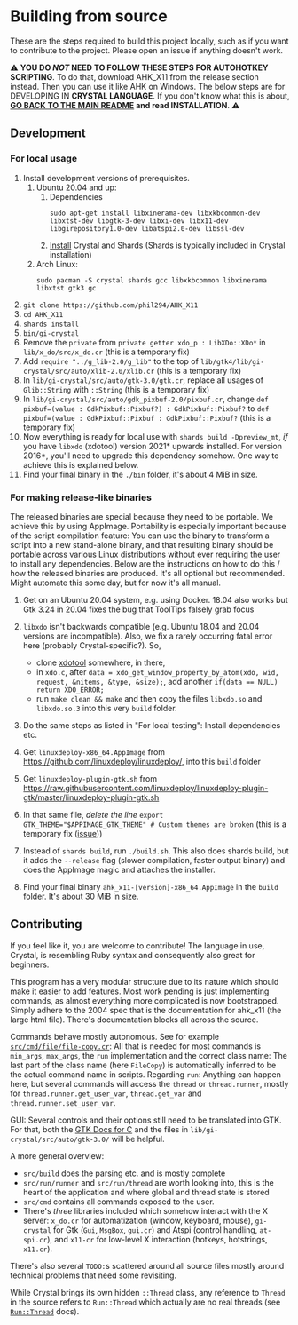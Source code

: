 # Building from source

These are the steps required to build this project locally, such as if you want to contribute to the project. Please open an issue if anything doesn't work.

⚠️ **YOU DO <EM>NOT</EM> NEED TO FOLLOW THESE STEPS FOR AUTOHOTKEY SCRIPTING**. To do that, download AHK_X11 from the release section instead. Then you can use it like AHK on Windows. The below steps are for DEVELOPING IN **CRYSTAL LANGUAGE**. If you don't know what this is about, **[GO BACK TO THE MAIN README](../README.md) and read INSTALLATION**. ⚠️

## Development

### For local usage

1. Install development versions of prerequisites.
    1. Ubuntu 20.04 and up:
        1. Dependencies
            ```
            sudo apt-get install libxinerama-dev libxkbcommon-dev libxtst-dev libgtk-3-dev libxi-dev libx11-dev libgirepository1.0-dev libatspi2.0-dev libssl-dev
            ```
        1. [Install](https://crystal-lang.org/install/) Crystal and Shards (Shards is typically included in Crystal installation)
    1. Arch Linux:
        ```
        sudo pacman -S crystal shards gcc libxkbcommon libxinerama libxtst gtk3 gc
        ```
1. `git clone https://github.com/phil294/AHK_X11`
1. `cd AHK_X11`
1. `shards install`
1. `bin/gi-crystal`
1. Remove the `private` from `private getter xdo_p : LibXDo::XDo*` in `lib/x_do/src/x_do.cr` (this is a temporary fix)
1. Add `require "../g_lib-2.0/g_lib"` to the top of `lib/gtk4/lib/gi-crystal/src/auto/xlib-2.0/xlib.cr` (this is a temporary fix)
1. In `lib/gi-crystal/src/auto/gtk-3.0/gtk.cr`, replace all usages of `Glib::String` with `::String` (this is a temporary fix)
1. In `lib/gi-crystal/src/auto/gdk_pixbuf-2.0/pixbuf.cr`, change `def pixbuf=(value : GdkPixbuf::Pixbuf?) : GdkPixbuf::Pixbuf?` to `def pixbuf=(value : GdkPixbuf::Pixbuf : GdkPixbuf::Pixbuf?` (this is a temporary fix)
1. Now everything is ready for local use with `shards build -Dpreview_mt`, *if* you have `libxdo` (xdotool) version 2021* upwards installed. For version 2016*, you'll need to upgrade this dependency somehow. One way to achieve this is explained below.
1. Find your final binary in the `./bin` folder, it's about 4 MiB in size.

### For making release-like binaries

The released binaries are special because they need to be portable. We achieve this by using AppImage. Portability is especially important because of the script compilation feature: You can use the binary to transform a script into a new stand-alone binary, and that resulting binary should be portable across various Linux distributions without ever requiring the user to install any dependencies. Below are the instructions on how to do this / how the released binaries are produced. It's all optional but recommended. Might automate this some day, but for now it's all manual.

1. Get on an Ubuntu 20.04 system, e.g. using Docker. 18.04 also works but Gtk 3.24 in 20.04 fixes the bug that ToolTips falsely grab focus
1. `libxdo` isn't backwards compatible (e.g. Ubuntu 18.04 and 20.04 versions are incompatible). Also, we fix a rarely occurring fatal error here (probably Crystal-specific?). So,

    - clone [xdotool](https://github.com/jordansissel/xdotool) somewhere, in there,
    - in `xdo.c`, after `data = xdo_get_window_property_by_atom(xdo, wid, request, &nitems, &type, &size);`, add another `if(data == NULL) return XDO_ERROR;`
    - run `make clean && make` and then copy the files `libxdo.so` and `libxdo.so.3` into this very `build` folder.
1. Do the same steps as listed in "For local testing": Install dependencies etc.
1. Get `linuxdeploy-x86_64.AppImage` from https://github.com/linuxdeploy/linuxdeploy/, into this `build` folder
1. Get `linuxdeploy-plugin-gtk.sh` from https://raw.githubusercontent.com/linuxdeploy/linuxdeploy-plugin-gtk/master/linuxdeploy-plugin-gtk.sh
1. In that same file, *delete the line* `export GTK_THEME="$APPIMAGE_GTK_THEME" # Custom themes are broken` (this is a temporary fix ([issue](https://github.com/linuxdeploy/linuxdeploy-plugin-gtk/issues/39)))
1. Instead of `shards build`, run `./build.sh`. This also does shards build, but it adds the `--release` flag (slower compilation, faster output binary) and does the AppImage magic and attaches the installer.
1. Find your final binary `ahk_x11-[version]-x86_64.AppImage` in the `build` folder. It's about 30 MiB in size.

## Contributing

If you feel like it, you are welcome to contribute! The language in use, Crystal, is resembling Ruby syntax and consequently also great for beginners.

This program has a very modular structure due to its nature which should make it easier to add features. Most work pending is just implementing commands, as almost everything more complicated is now bootstrapped. Simply adhere to the 2004 spec that is the documentation for ahk_x11 (the large html file). There's documentation blocks all across the source.

Commands behave mostly autonomous. See for example [`src/cmd/file/file-copy.cr`](https://github.com/phil294/AHK_X11/blob/master/src/cmd/file/file-copy.cr): All that is needed for most commands is `min_args`, `max_args`, the `run` implementation and the correct class name: The last part of the class name (here `FileCopy`) is automatically inferred to be the actual command name in scripts.
Regarding `run`: Anything can happen here, but several commands will access the `thread` or `thread.runner`, mostly for `thread.runner.get_user_var`, `thread.get_var` and `thread.runner.set_user_var`.

GUI: Several controls and their options still need to be translated into GTK. For that, both the [GTK Docs for C](https://docs.gtk.org/gtk3) and the files in `lib/gi-crystal/src/auto/gtk-3.0/` will be helpful.

A more general overview:
- `src/build` does the parsing etc. and is mostly complete
- `src/run/runner` and `src/run/thread` are worth looking into, this is the heart of the application and where global and thread state is stored
- `src/cmd` contains all commands exposed to the user.
- There's *three* libraries included which somehow interact with the X server: `x_do.cr` for automatization (window, keyboard, mouse), `gi-crystal` for Gtk (`Gui`, `MsgBox`, `gui.cr`) and Atspi (control handling, `at-spi.cr`), and `x11-cr` for low-level X interaction (hotkeys, hotstrings, `x11.cr`).

There's also several `TODO:`s scattered around all source files mostly around technical problems that need some revisiting.

While Crystal brings its own hidden `::Thread` class, any reference to `Thread` in the source refers to `Run::Thread` which actually are no real threads (see [`Run::Thread`](https://github.com/phil294/AHK_X11/blob/master/src/run/thread.cr) docs).
